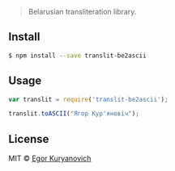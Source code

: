 > Belarusian transliteration library.


## Install

```sh
$ npm install --save translit-be2ascii
```


## Usage

```js
var translit = require('translit-be2ascii');

translit.toASCII("Ягор Кур'яновiч");
```


## License

MIT © [Egor Kuryanovich](http://sontan.name)
